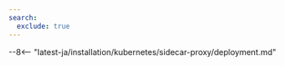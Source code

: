 ```yaml
---
search:
  exclude: true
---
```


[ip-lists-docs]:                              ../../../../user-guides/ip-lists/overview.md
[deployment-platform-docs]:                   ../../../../installation/supported-deployment-options.md
[sidecar-deployment-objects-img]:             ../../../../images/waf-installation/kubernetes/sidecar-controller/deployment-objects.png
[nginx-ing-controller-docs]:                  ../../../../admin-en/installation-kubernetes-en.md
[kong-ing-controller-docs]:                   ../kong-ingress-controller/deployment.md
[traffic-flow-with-wallarm-sidecar-img]:      ../../../../images/waf-installation/kubernetes/sidecar-controller/traffic-flow-with-wallarm.png
[create-wallarm-node-img]:                    ../../../../images/user-guides/nodes/create-wallarm-node-name-specified.png
[ptrav-attack-docs]:                          ../../../../attacks-vulns-list.md#path-traversal
[attacks-in-ui-image]:                        ../../../../images/admin-guides/test-attacks-quickstart.png
[filtration-mode-docs]:                       ../../../../admin-en/configure-wallarm-mode.md

--8<-- "latest-ja/installation/kubernetes/sidecar-proxy/deployment.md"